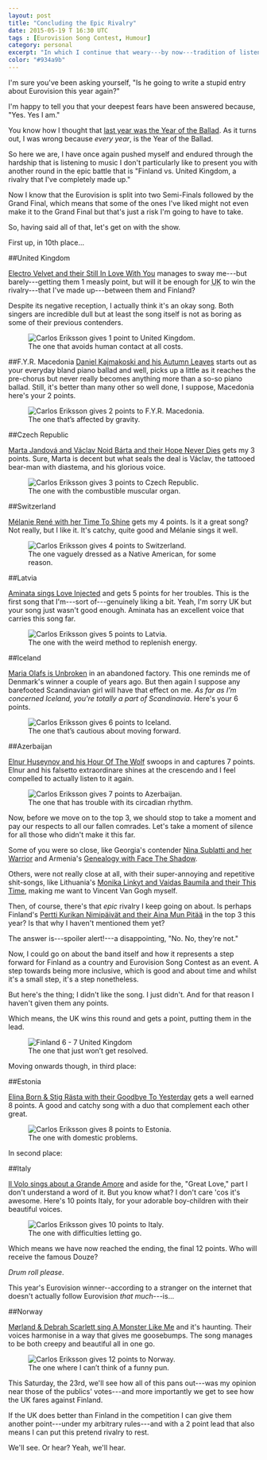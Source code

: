 ```yaml
---
layout: post
title: "Concluding the Epic Rivalry"
date: 2015-05-19 T 16:30 UTC
tags : [Eurovision Song Contest, Humour]
category: personal
excerpt: "In which I continue that weary---by now---tradition of listening through every Eurovision contender and then give them points. Or joke about them. Sometimes both."
color: "#934a9b"
---
```

I'm sure you've been asking yourself, "Is he going to write a stupid entry about Eurovision this year again?"

I'm happy to tell you that your deepest fears have been answered because, "Yes. Yes I am."

You know how I thought that [last year was the Year of the Ballad][previously]. As it turns out, I was wrong because *every year*, is the Year of the Ballad.

So here we are, I have once again pushed myself and endured through the hardship that is listening to music I don't particularly like to present you with another round in the epic battle that is "Finland vs. United Kingdom, a rivalry that I've completely made up."

Now I know that the Eurovision is split into two Semi-Finals followed by the Grand Final, which means that some of the ones I've liked might not even make it to the Grand Final but that's just a risk I'm going to have to take.

So, having said all of that, let's get on with the show.

First up, in 10th place...

##United Kingdom

[Electro Velvet and their Still In Love With You][uk] manages to sway me---but barely---getting them 1 measly point, but will it be enough for <abbr title="United Kingdom" class="small-caps">UK</abbr> to win the rivalry---that I've made up---between them and Finland?

Despite its negative reception, I actually think it's an okay song. Both singers are incredible dull but at least the song itself is not as boring as some of their previous contenders.

<figure>
	<img class="js-lazy-load" data-original="/assets/posts/2015/may/concluding-the-epic-rivalry/carlos-eriksson-gives-1-point-to-united-kingdom-eurovision-2015.png" alt="Carlos Eriksson gives 1 point to United Kingdom.">
	<figcaption>The one that avoids human contact at all costs.</figcaption>
</figure>

##F.Y.R. Macedonia
[Daniel Kajmakoski and his Autumn Leaves][macedonia] starts out as your everyday bland piano ballad and well, picks up a little as it reaches the pre-chorus but never really becomes anything more than a so-so piano ballad. Still, it's better than many other so well done, I suppose, Macedonia here's your 2 points.

<figure>
	<img class="js-lazy-load" data-original="/assets/posts/2015/may/concluding-the-epic-rivalry/carlos-eriksson-gives-2-points-to-fyr-macedonia-eurovision-2015.png" alt="Carlos Eriksson gives 2 points to F.Y.R. Macedonia.">
	<figcaption>The one that’s affected by gravity.</figcaption>
</figure>

##Czech Republic

[Marta Jandová and Václav Noid Bárta and their Hope Never Dies][czech] gets my 3 points. Sure, Marta is decent but what seals the deal is Václav, the tattooed bear-man with diastema, and his glorious voice.

<figure>
	<img class="js-lazy-load" data-original="/assets/posts/2015/may/concluding-the-epic-rivalry/carlos-eriksson-gives-3-points-to-czech-republic-eurovision-2015.png" alt="Carlos Eriksson gives 3 points to Czech Republic.">
	<figcaption>The one with the combustible muscular organ.</figcaption>
</figure>

##Switzerland

[Mélanie René with her Time To Shine][switzerland] gets my 4 points. Is it a great song? Not really, but I like it. It's catchy, quite good and Mélanie sings it well.

<figure>
	<img class="js-lazy-load" data-original="/assets/posts/2015/may/concluding-the-epic-rivalry/carlos-eriksson-gives-4-points-to-switzerland-eurovision-2015.png" alt="Carlos Eriksson gives 4 points to Switzerland.">
	<figcaption>The one vaguely dressed as a Native American, for some reason.</figcaption>
</figure>

##Latvia

[Aminata sings Love Injected][latvia] and gets 5 points for her troubles. This is the first song that I'm---sort of---genuinely liking a bit. Yeah, I'm sorry <abbr class="small-caps">UK</abbr> but your song just wasn't good enough. Aminata has an excellent voice that carries this song far.

<figure>
	<img class="js-lazy-load" data-original="/assets/posts/2015/may/concluding-the-epic-rivalry/carlos-eriksson-gives-5-points-to-latvia-eurovision-2015.png" alt="Carlos Eriksson gives 5 points to Latvia.">
	<figcaption>The one with the weird method to replenish energy.</figcaption>
</figure>

##Iceland

[Maria Olafs is Unbroken][iceland] in an abandoned factory. This one reminds me of Denmark's winner a couple of years ago. But then again I suppose any barefooted Scandinavian girl will have that effect on me. *As far as I'm concerned Iceland, you're totally a part of Scandinavia*. Here's your 6 points.

<figure>
	<img class="js-lazy-load" data-original="/assets/posts/2015/may/concluding-the-epic-rivalry/carlos-eriksson-gives-6-points-to-iceland-eurovision-2015.png" alt="Carlos Eriksson gives 6 points to Iceland.">
	<figcaption>The one that’s cautious about moving forward.</figcaption>
</figure>

##Azerbaijan

[Elnur Huseynov and his Hour Of The Wolf][azerbaijan] swoops in and captures 7 points. Elnur and his falsetto extraordinare shines at the crescendo and I feel compelled to actually listen to it again.

<figure>
	<img class="js-lazy-load" data-original="/assets/posts/2015/may/concluding-the-epic-rivalry/carlos-eriksson-gives-7-points-to-azerbaijan-eurovision-2015.png" alt="Carlos Eriksson gives 7 points to Azerbaijan.">
	<figcaption>The one that has trouble with its circadian rhythm.</figcaption>
</figure>

Now, before we move on to the top 3, we should stop to take a moment and pay our respects to all our fallen comrades. Let's take a moment of silence for all those who didn't make it this far.

Some of you were so close, like Georgia's contender [Nina Sublatti and her Warrior][georgia] and Armenia's [Genealogy with Face The Shadow][armenia].

Others, were not really close at all, with their super-annoying and repetitive shit-songs, like Lithuania's [Monika Linkyt and Vaidas Baumila and their This Time][lithuania], making me want to Vincent Van Gogh myself.

Then, of course, there's that *epic* rivalry I keep going on about. Is perhaps Finland's [Pertti Kurikan Nimipäivät and their Aina Mun Pitää][finland] in the top 3 this year? Is that why I haven't mentioned them yet?

The answer is---spoiler alert!---a disappointing, "No. No, they're not."

Now, I could go on about the band itself and how it represents a step forward for Finland as a country and Eurovision Song Contest as an event. A step towards being more inclusive, which is good and about time and whilst it's a small step, it's a step nonetheless.

But here's the thing; I didn't like the song. I just didn't. And for that reason I haven't given them any points.

Which means, the <abbr class="small-caps">UK</abbr> wins this round and gets a point, putting them in the lead.

<figure>
	<img class="js-lazy-load" data-original="/assets/posts/2015/may/concluding-the-epic-rivalry/carlos-eriksson-the-finland-and-united-kingdom-eurovision-rivalry.png" alt="Finland 6 - 7 United Kingdom">
	<figcaption>The one that just won’t get resolved.</figcaption>
</figure>

Moving onwards though, in third place:

##Estonia

[Elina Born & Stig Rästa with their Goodbye To Yesterday][estonia] gets a well earned 8 points. A good and catchy song with a duo that complement each other great.

<figure>
	<img class="js-lazy-load" data-original="/assets/posts/2015/may/concluding-the-epic-rivalry/carlos-eriksson-gives-8-points-to-estonia-eurovision-2015.png" alt="Carlos Eriksson gives 8 points to Estonia.">
	<figcaption>The one with domestic problems.</figcaption>
</figure>

In second place:

##Italy

[Il Volo sings about a Grande Amore][italy] and aside for the, "Great Love," part I don't understand a word of it. But you know what? I don't care 'cos it's awesome. Here's 10 points Italy, for your adorable boy-children with their beautiful voices.

<figure>
	<img class="js-lazy-load" data-original="/assets/posts/2015/may/concluding-the-epic-rivalry/carlos-eriksson-gives-10-points-to-italy-eurovision-2015.png" alt="Carlos Eriksson gives 10 points to Italy.">
	<figcaption>The one with difficulties letting go.</figcaption>
</figure>

Which means we have now reached the ending, the final 12 points. Who will receive the famous Douze?

*Drum roll please*.

This year's Eurovision winner--according to a stranger on the internet that doesn't actually follow Eurovision *that much*---is...

##Norway

[Mørland & Debrah Scarlett sing A Monster Like Me][norway] and it's haunting. Their voices harmonise in a way that gives me goosebumps. The song manages to be both creepy and beautiful all in one go.

<figure>
	<img class="js-lazy-load" data-original="/assets/posts/2015/may/concluding-the-epic-rivalry/carlos-eriksson-gives-12-points-to-norway-eurovision-2015.png" alt="Carlos Eriksson gives 12 points to Norway.">
	<figcaption>The one where I can’t think of a funny pun.</figcaption>
</figure>

This Saturday, the 23rd, we'll see how all of this pans out---was my opinion near those of the publics' votes---and more importantly we get to see how the <abbr class="small-caps">UK</abbr> fares against Finland.

If the <abbr class="small-caps">UK</abbr> does better than Finland in the competition I can give them another point---under my arbitrary rules---and with a 2 point lead that also means I can put this pretend rivalry to rest.

We'll see. Or hear? Yeah, we'll hear.


[previously]: /blog/the-epic-rivalry-continues/

[uk]: https://youtu.be/s6r1tUhl1cQ
[macedonia]: https://youtu.be/t8QCt6CJCHc
[czech]: https://youtu.be/P_o44RdxYTY
[switzerland]: https://youtu.be/_n_pXW3p74Q
[latvia]: https://youtu.be/tv1ath0XWrc
[iceland]: https://youtu.be/sov_pE1cdFY
[azerbaijan]:https://youtu.be/kYsj1fFE1Xw
[estonia]: https://youtu.be/zWACbw3cqW0
[norway]: https://youtu.be/U1td70yaoS8
[italy]: https://youtu.be/4TEpHTVWXnM

[lithuania]: https://youtu.be/oD0XTvKcUk4
[finland]: https://youtu.be/OR6BixXmo08
[israel]: https://youtu.be/NdxOCTezeTg
[armenia]: https://youtu.be/VVVvgD0-Mu0
[georgia]: https://youtu.be/RZrRQSI_pcQ